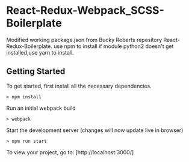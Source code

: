 # React-Redux-Webpack_SCSS-Boilerplate
 Modified working package.json from Bucky Roberts repository React-Redux-Boilerplate.
 use npm to install
 if module python2 doesn't get installed,use yarn to install.
 
## Getting Started

To get started, first install all the necessary dependencies.
```
> npm install
```

Run an initial webpack build
```
> webpack
```

Start the development server (changes will now update live in browser)
```
> npm run start
```

To view your project, go to: [http://localhost:3000/]

